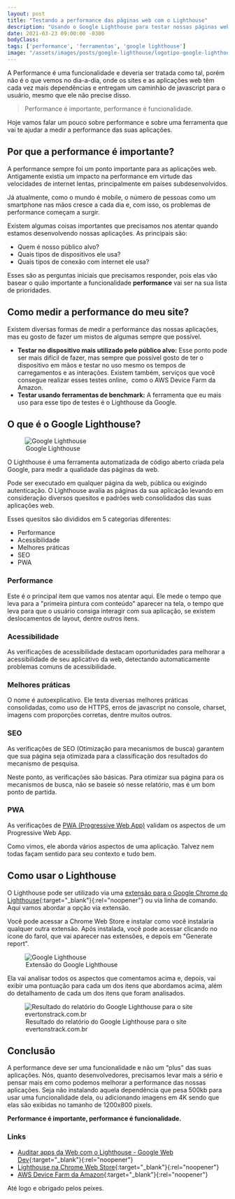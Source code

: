 ```yaml
---
layout: post
title: "Testando a performance das páginas web com o Lighthouse"
description: "Usando o Google Lighthouse para testar nossas páginas web. Pois afinal, performance é importante, performance é funcionalidade."
date: 2021-03-23 09:00:00 -0300
bodyClass:
tags: ['performance', 'ferramentas', 'google lighthouse']
image: "/assets/images/posts/google-lighthouse/logotipo-google-lighthouse.jpg"
---
```


A Performance é uma funcionalidade e deveria ser tratada como tal, porém não é o que vemos no dia-a-dia, onde os sites e as aplicações web têm cada vez mais dependências e entregam um caminhão de javascript para o usuário, mesmo que ele não precise disso.

> Performance é importante, performance é funcionalidade.

Hoje vamos falar um pouco sobre performance e sobre uma ferramenta que vai te ajudar a medir a performance das suas aplicações.

## Por que a performance é importante?

A performance sempre foi um ponto importante para as aplicações web. Antigamente existia um impacto na performance em virtude das velocidades de internet lentas, principalmente em países subdesenvolvidos.

Já atualmente, como o mundo é mobile, o número de pessoas como um smartphone nas mãos cresce a cada dia e, com isso, os problemas de performance começam a surgir.

Existem algumas coisas importantes que precisamos nos atentar quando estamos desenvolvendo nossas aplicações. As principais são:

- Quem é nosso público alvo?
- Quais tipos de dispositivos ele usa?
- Quais tipos de conexão com internet ele usa?

Esses são as perguntas iniciais que precisamos responder, pois elas vão basear o quão importante a funcionalidade **performance** vai ser na sua lista de prioridades.

## Como medir a performance do meu site?

Existem diversas formas de medir a performance das nossas aplicações, mas eu gosto de fazer um mistos de algumas sempre que possível.

- **Testar no dispositivo mais utilizado pelo público alvo:** Esse ponto pode ser mais difícil de fazer, mas sempre que possível gosto de ter o dispositivo em mãos e testar no uso mesmo os tempos de carregamentos e as interações. Existem também, serviços que você consegue realizar esses testes online,  como o AWS Device Farm da Amazon.
- **Testar usando ferramentas de benchmark:** A ferramenta que eu mais uso para esse tipo de testes é o Lighthouse da Google.


## O que é o Google Lighthouse?

<figure>
  <picture>
    <source type="image/webp" srcset="/assets/images/webp/posts/google-lighthouse/logotipo-google-lighthouse.webp" />
    <source srcset="/assets/images/posts/google-lighthouse/logotipo-google-lighthouse.jpg" />
    <img itemprop="image" src="/assets/images/posts/google-lighthouse/logotipo-google-lighthouse.jpg" alt="Google Lighthouse" />
  </picture>
  <legend>Google Lighthouse</legend>
</figure>

O Lighthouse é uma ferramenta automatizada de código aberto criada pela Google, para medir a qualidade das páginas da web.

Pode ser executado em qualquer página da web, pública ou exigindo autenticação. O Lighthouse avalia as páginas da sua aplicação levando em consideração diversos quesitos e padrões web consolidados das suas aplicações web.

Esses quesitos são divididos em 5 categorias diferentes:

- Performance
- Acessibilidade
- Melhores práticas
- SEO
- PWA

### Performance

Este é o principal item que vamos nos atentar aqui. Ele mede o tempo que leva para a "primeira pintura com conteúdo" aparecer na tela, o tempo que leva para que o usuário consiga interagir com sua aplicação, se existem deslocamentos de layout, dentre outros itens.

### Acessibilidade

As verificações de acessibilidade destacam oportunidades para melhorar a acessibilidade de seu aplicativo da web, detectando automaticamente problemas comuns de acessibilidade.

### Melhores práticas

O nome é autoexplicativo. Ele testa diversas melhores práticas consolidadas, como uso de HTTPS, erros de javascript no console, charset, imagens com proporções corretas, dentre muitos outros.

### SEO

As verificações de SEO (Otimização para mecanismos de busca) garantem que sua página seja otimizada para a classificação dos resultados do mecanismo de pesquisa.

Neste ponto, as verificações são básicas. Para otimizar sua página para os mecanismos de busca, não se baseie só nesse relatório, mas é um bom ponto de partida.

### PWA

As verificações de [PWA (Progressive Web App)](https://evertonstrack.com.br/como-transformar-seu-site-em-um-progressive-web-app/) validam os aspectos de um Progressive Web App.


Como vimos, ele aborda vários aspectos de uma aplicação. Talvez nem todas façam sentido para seu contexto e tudo bem.


## Como usar o Lighthouse


O Lighthouse pode ser utilizado via uma [extensão para o Google Chrome do Lighthouse](https://chrome.google.com/webstore/detail/lighthouse/blipmdconlkpinefehnmjammfjpmpbjk?utm_source=chrome-ntp-icon){:target="_blank"}{:rel="noopener"} ou via linha de comando. Aqui vamos abordar a opção via extensão.

Você pode acessar a Chrome Web Store e instalar como você instalaria qualquer outra extensão. Após instalada, você pode acessar clicando no ícone do farol, que vai aparecer nas extensões, e depois em "Generate report".

<figure>
  <picture>
    <source type="image/webp" srcset="/assets/images/webp/posts/google-lighthouse/google-lighthouse.webp" />
    <source srcset="/assets/images/posts/google-lighthouse/google-lighthouse.jpg" />
    <img itemprop="image" src="/assets/images/posts/google-lighthouse/google-lighthouse.jpg" alt="Google Lighthouse" />
  </picture>
  <legend>Extensão do Google Lighthouse</legend>
</figure>


Ela vai analisar todos os aspectos que comentamos acima e, depois, vai exibir uma pontuação para cada um dos itens que abordamos acima, além do detalhamento de cada um dos itens que foram analisados.

<figure>
  <picture>
    <source type="image/webp" srcset="/assets/images/webp/posts/google-lighthouse/lighthouse-evertonstrack.com.br.webp" />
    <source srcset="/assets/images/posts/google-lighthouse/lighthouse-evertonstrack.com.br.jpg" />
    <img itemprop="image" src="/assets/images/posts/google-lighthouse/lighthouse-evertonstrack.com.br.jpg" alt="Resultado do relatório do Google Lighthouse para o site evertonstrack.com.br" />
  </picture>
  <legend>Resultado do relatório do Google Lighthouse para o site evertonstrack.com.br</legend>
</figure>


## Conclusão


A performance deve ser uma funcionalidade e não um "plus" das suas aplicações. Nós, quanto desenvolvedores, precisamos levar mais a sério e pensar mais em como podemos melhorar a performance das nossas aplicações. Seja não instalando aquela dependência que pesa 500kb para usar uma funcionalidade dela, ou adicionando imagens em 4K sendo que elas são exibidas no tamanho de 1200x800 pixels.

**Performance é importante, performance é funcionalidade.**

### Links

- [Auditar apps da Web com o Lighthouse - Google Web Dev](https://developers.google.com/web/tools/lighthouse?hl=pt-br){:target="_blank"}{:rel="noopener"}
- [Lighthouse na Chrome Web Store](https://chrome.google.com/webstore/detail/lighthouse/blipmdconlkpinefehnmjammfjpmpbjk?utm_source=chrome-ntp-icon){:target="_blank"}{:rel="noopener"}
- [AWS Device Farm da Amazon](https://aws.amazon.com/pt/device-farm/){:target="_blank"}{:rel="noopener"}


Até logo e obrigado pelos peixes.
